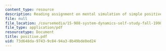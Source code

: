 ```yaml
---
content_type: resource
description: Reading assignment on mental simulation of simple positive feedback.
file: null
file_location: /coursemedia/15-988-system-dynamics-self-study-fall-1998-spring-1999/73d648da97439c8494a38b49bde0ed24_positive.pdf
file_type: application/pdf
resourcetype: Document
title: positive.pdf
uid: 73d648da-9743-9c84-94a3-8b49bde0ed24
---
```

